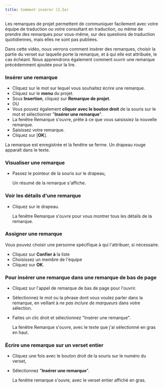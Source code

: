 ```yaml
---
title: Comment insérer (2.5a) 
---
```

Les remarques de projet permettent de communiquer facilement avec votre équipe de traduction ou votre consultant en traduction, ou même de prendre des remarques pour vous-même, sur des questions de traduction quotidiennes, mais elles ne sont pas publiées.

Dans cette vidéo, nous verrons comment insérer des remarques, choisir la partie du verset sur laquelle porte la remarque, et à qui elle est attribuée, le cas échéant. Nous apprendrons également comment ouvrir une remarque précédemment ajoutée pour la lire.

### Insérer une remarque

-   Cliquez sur le mot sur lequel vous souhaitez écrire une remarque.
-   Cliquez sur le **menu** du projet.
-   Sous **Insertion**, cliquez sur **Remarque de projet**.
-   OU
-   Vous pouvez également **cliquer avec le bouton droit** de la souris sur le mot et sélectionner "**Insérer une remarque**".
-   La fenêtre Remarque s'ouvre, prête à ce que vous saisissiez la nouvelle remarque.
-   Saisissez votre remarque.
-   Cliquez sur [**OK**].

La remarque est enregistrée et la fenêtre se ferme. Un drapeau rouge apparaît dans le texte.

### Visualiser une remarque

-   Passez le pointeur de la souris sur le drapeau,

    Un résumé de la remarque s'affiche.

### Voir les détails d'une remarque

-   Cliquez sur le drapeau.

    La fenêtre Remarque s'ouvre pour vous montrer tous les détails de la remarque.

### Assigner une remarque

Vous pouvez choisir une personne spécifique à qui l'attribuer, si nécessaire.

-   Cliquez sur **Confier à** la liste
-   Choisissez un membre de l'équipe
-   Cliquez sur **OK**.

### Pour insérer une remarque dans une remarque de bas de page

-   Cliquez sur l'appel de remarque de bas de page pour l'ouvrir.
-   Sélectionnez le mot ou la phrase dont vous voulez parler dans la remarque, en veillant à *ne pas inclure de marqueurs* dans votre sélection.
-   Faites un clic droit et sélectionnez "Insérer une remarque".

    La fenêtre Remarque s'ouvre, avec le texte que j'ai sélectionné en gras en haut.

### Écrire une remarque sur un verset entier

-   Cliquez une fois avec le bouton droit de la souris sur le numéro du verset,
-   Sélectionnez "**Insérer une remarque**".

    La fenêtre remarque s'ouvre, avec le verset entier affiché en gras.

